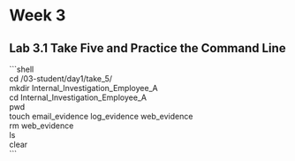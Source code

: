 # Week 3

## Lab 3.1 Take Five and Practice the Command Line

\`\`\`shell  
cd /03-student/day1/take\_5/  
mkdir Internal\_Investigation\_Employee\_A  
cd Internal\_Investigation\_Employee\_A  
pwd  
touch email\_evidence log\_evidence web\_evidence  
rm web\_evidence  
ls  
clear  
\`\`\`

